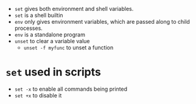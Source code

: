 * `set` gives both environment and shell variables.
* `set` is a shell builtin
* `env` only gives environment variables, which are passed along to child processes.
* `env` is a standalone program
* `unset` to clear a variable value
  * `unset -f myfunc` to unset a function

# `set` used in scripts
* `set -x` to enable all commands being printed
* `set +x` to disable it
